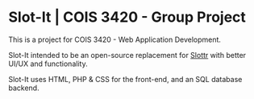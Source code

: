 <h1>Slot-It | COIS 3420 - Group Project </h1>

This is a project for COIS 3420 - Web Application Development.

Slot-It intended to be an open-source replacement for [Slottr](https://www.slottr.com) with better UI/UX and functionality.

Slot-It uses HTML, PHP & CSS for the front-end, and an SQL database backend.

